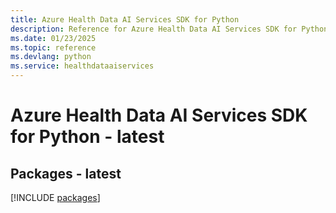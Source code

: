 ```yaml
---
title: Azure Health Data AI Services SDK for Python
description: Reference for Azure Health Data AI Services SDK for Python
ms.date: 01/23/2025
ms.topic: reference
ms.devlang: python
ms.service: healthdataaiservices
---
```

# Azure Health Data AI Services SDK for Python - latest
## Packages - latest
[!INCLUDE [packages](health-data-ai-services-index.md)]